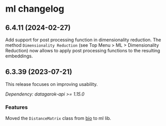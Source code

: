 # ml changelog

## 6.4.11 (2024-02-27)

Add support for post processing function in dimensionality reduction. The method `Dimensionality Reduction` (see Top Menu > ML > Dimensionality Reduction) now allows to apply post processing functions to the resulting embeddings.

## 6.3.39 (2023-07-21)

This release focuses on improving usability.

*Dependency: datagarok-api >= 1.15.0*

### Features

Moved the `DistanceMatrix` class from [bio](https://github.com/datagrok-ai/public/tree/master/libraries/bio) to ml lib.
